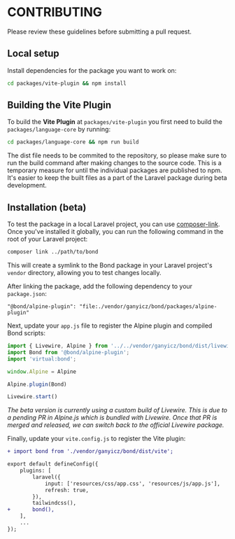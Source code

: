 # CONTRIBUTING

Please review these guidelines before submitting a pull request.

## Local setup

Install dependencies for the package you want to work on:

```bash
cd packages/vite-plugin && npm install
```

## Building the Vite Plugin

To build the **Vite Plugin** at `packages/vite-plugin` you first need to build the `packages/language-core` by running:

```bash
cd packages/language-core && npm run build
```

The dist file needs to be commited to the repository, so please make sure to run the build command after making changes to the source code. This is a temporary measure for until the individual packages are published to npm. It's easier to keep the built files as a part of the Laravel package during beta development.

## Installation (beta)

To test the package in a local Laravel project, you can use [composer-link](https://github.com/SanderSander/composer-link). Once you've installed it globally, you can run the following command in the root of your Laravel project:

```bash
composer link ../path/to/bond
```

This will create a symlink to the Bond package in your Laravel project's `vendor` directory, allowing you to test changes locally.

After linking the package, add the following dependency to your `package.json`:

```
"@bond/alpine-plugin": "file:./vendor/ganyicz/bond/packages/alpine-plugin"
```

Next, update your `app.js` file to register the Alpine plugin and compiled Bond scripts:

```js
import { Livewire, Alpine } from '../../vendor/ganyicz/bond/dist/livewire.esm';
import Bond from '@bond/alpine-plugin';
import 'virtual:bond';

window.Alpine = Alpine

Alpine.plugin(Bond)

Livewire.start()
```

_The beta version is currently using a custom build of Livewire. This is due to a pending PR in Alpine.js which is bundled with Livewire. Once that PR is merged and released, we can switch back to the official Livewire package._

Finally, update your `vite.config.js` to register the Vite plugin:

```diff
+ import bond from './vendor/ganyicz/bond/dist/vite';

export default defineConfig({
    plugins: [
        laravel({
            input: ['resources/css/app.css', 'resources/js/app.js'],
            refresh: true,
        }),
        tailwindcss(),
+       bond(),
    ],
    ...
});
```
